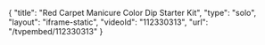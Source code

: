 {
    "title": "Red Carpet Manicure Color Dip Starter Kit",
    "type": "solo",
    "layout": "iframe-static",
    "videoId": "112330313",
    "url": "\/tvpembed\/112330313"
}